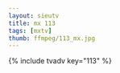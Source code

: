 ```yaml
--- 
layout: sieutv
title: mx 113
tags: [mxtv]
thumb: ffmpeg/113_mx.jpg
---
```

{% include tvadv key="113" %} 
